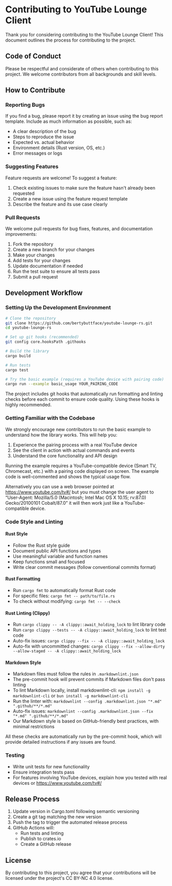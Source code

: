 # Contributing to YouTube Lounge Client

Thank you for considering contributing to the YouTube Lounge Client! This document outlines the process for contributing to the project.

## Code of Conduct

Please be respectful and considerate of others when contributing to this project. We welcome contributors from all backgrounds and skill levels.

## How to Contribute

### Reporting Bugs

If you find a bug, please report it by creating an issue using the bug report template. Include as much information as possible, such as:

- A clear description of the bug
- Steps to reproduce the issue
- Expected vs. actual behavior
- Environment details (Rust version, OS, etc.)
- Error messages or logs

### Suggesting Features

Feature requests are welcome! To suggest a feature:

1. Check existing issues to make sure the feature hasn't already been requested
2. Create a new issue using the feature request template
3. Describe the feature and its use case clearly

### Pull Requests

We welcome pull requests for bug fixes, features, and documentation improvements:

1. Fork the repository
2. Create a new branch for your changes
3. Make your changes
4. Add tests for your changes
5. Update documentation if needed
6. Run the test suite to ensure all tests pass
7. Submit a pull request

## Development Workflow

### Setting Up the Development Environment

```bash
# Clone the repository
git clone https://github.com/bertybuttface/youtube-lounge-rs.git
cd youtube-lounge-rs

# Set up git hooks (recommended)
git config core.hooksPath .githooks

# Build the library
cargo build

# Run tests
cargo test

# Try the basic example (requires a YouTube device with pairing code)
cargo run --example basic_usage YOUR_PAIRING_CODE
```

The project includes git hooks that automatically run formatting and linting checks before each commit to ensure code quality. Using these hooks is highly recommended.

### Getting Familiar with the Codebase

We strongly encourage new contributors to run the basic example to understand how the library works. This will help you:

1. Experience the pairing process with a real YouTube device
2. See the client in action with actual commands and events
3. Understand the core functionality and API design

Running the example requires a YouTube-compatible device (Smart TV, Chromecast, etc.) with a pairing code displayed on screen. The example code is well-commented and shows the typical usage flow.

Alternatively you can use a web browser pointed at <https://www.youtube.com/tv#/> but you must change the user agent to “User-Agent: Mozilla/5.0 (Macintosh; Intel Mac OS X 10.15; rv:87.0) Gecko/20100101 Cobalt/87.0” it will then work just like a YouTube-compatible device.

### Code Style and Linting

#### Rust Style

- Follow the Rust style guide
- Document public API functions and types
- Use meaningful variable and function names
- Keep functions small and focused
- Write clear commit messages (follow conventional commits format)

#### Rust Formatting

- Run `cargo fmt` to automatically format Rust code
- For specific files: `cargo fmt -- path/to/file.rs`
- To check without modifying: `cargo fmt -- --check`

#### Rust Linting (Clippy)

- Run `cargo clippy -- -A clippy::await_holding_lock` to lint library code
- Run `cargo clippy --tests -- -A clippy::await_holding_lock` to lint test code
- Auto-fix issues: `cargo clippy --fix -- -A clippy::await_holding_lock`
- Auto-fix with uncommitted changes: `cargo clippy --fix --allow-dirty --allow-staged -- -A clippy::await_holding_lock`

#### Markdown Style

- Markdown files must follow the rules in `.markdownlint.json`
- The pre-commit hook will prevent commits if Markdown files don't pass linting
- To lint Markdown locally, install markdownlint-cli: `npm install -g markdownlint-cli` or `bun install -g markdownlint-cli`
- Run the linter with: `markdownlint --config .markdownlint.json "*.md" ".github/**/*.md"`
- Auto-fix issues: `markdownlint --config .markdownlint.json --fix "*.md" ".github/**/*.md"`
- Our Markdown style is based on GitHub-friendly best practices, with minimal restrictions

All these checks are automatically run by the pre-commit hook, which will provide detailed instructions if any issues are found.

### Testing

- Write unit tests for new functionality
- Ensure integration tests pass
- For features involving YouTube devices, explain how you tested with real devices or <https://www.youtube.com/tv#/>

## Release Process

1. Update version in Cargo.toml following semantic versioning
2. Create a git tag matching the new version
3. Push the tag to trigger the automated release process
4. GitHub Actions will:
   - Run tests and linting
   - Publish to crates.io
   - Create a GitHub release

## License

By contributing to this project, you agree that your contributions will be licensed under the project's CC BY-NC 4.0 license.